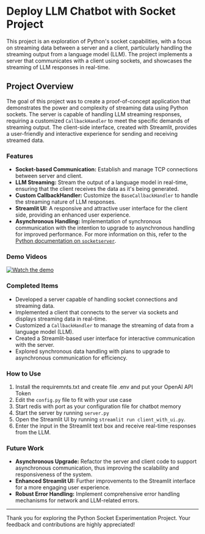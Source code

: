 # Deploy LLM Chatbot with Socket Project

This project is an exploration of Python's socket capabilities, with a focus on streaming data between a server and a client, particularly handling the streaming output from a language model (LLM). The project implements a server that communicates with a client using sockets, and showcases the streaming of LLM responses in real-time.

## Project Overview

The goal of this project was to create a proof-of-concept application that demonstrates the power and complexity of streaming data using Python sockets. The server is capable of handling LLM streaming responses, requiring a customized `CallbackHandler` to meet the specific demands of streaming output. The client-side interface, created with Streamlit, provides a user-friendly and interactive experience for sending and receiving streamed data.

### Features

- **Socket-based Communication:** Establish and manage TCP connections between server and client.
- **LLM Streaming:** Stream the output of a language model in real-time, ensuring that the client receives the data as it's being generated.
- **Custom CallbackHandler:** Customize the `BaseCallbackHandler` to handle the streaming nature of LLM responses.
- **Streamlit UI:** A responsive and attractive user interface for the client side, providing an enhanced user experience.
- **Asynchronous Handling:** Implementation of synchronous communication with the intention to upgrade to asynchronous handling for improved performance. For more information on this, refer to the [Python documentation on `socketserver`](https://docs.python.org/3/library/socketserver.html).

### Demo Videos
[![Watch the demo](https://img.youtube.com/vi/QrYzI0e5vGg/maxresdefault.jpg)](https://www.youtube.com/watch?v=QrYzI0e5vGg)

### Completed Items

- Developed a server capable of handling socket connections and streaming data.
- Implemented a client that connects to the server via sockets and displays streaming data in real-time.
- Customized a `CallbackHandler` to manage the streaming of data from a language model (LLM).
- Created a Streamlit-based user interface for interactive communication with the server.
- Explored synchronous data handling with plans to upgrade to asynchronous communication for efficiency.

### How to Use

1. Install the requiremnts.txt and create file .env and put your OpenAI API Token
2. Edit the `config.py` file to fit with your use case
3. Start redis with port as your configuration file for chatbot memory
4. Start the server by running `server.py`
5. Open the Streamlit UI by running `streamlit run client_with_ui.py`.
6. Enter the input in the Streamlit text box and receive real-time responses from the LLM.

### Future Work

- **Asynchronous Upgrade:** Refactor the server and client code to support asynchronous communication, thus improving the scalability and responsiveness of the system.
- **Enhanced Streamlit UI:** Further improvements to the Streamlit interface for a more engaging user experience.
- **Robust Error Handling:** Implement comprehensive error handling mechanisms for network and LLM-related errors.

---

Thank you for exploring the Python Socket Experimentation Project. Your feedback and contributions are highly appreciated!
